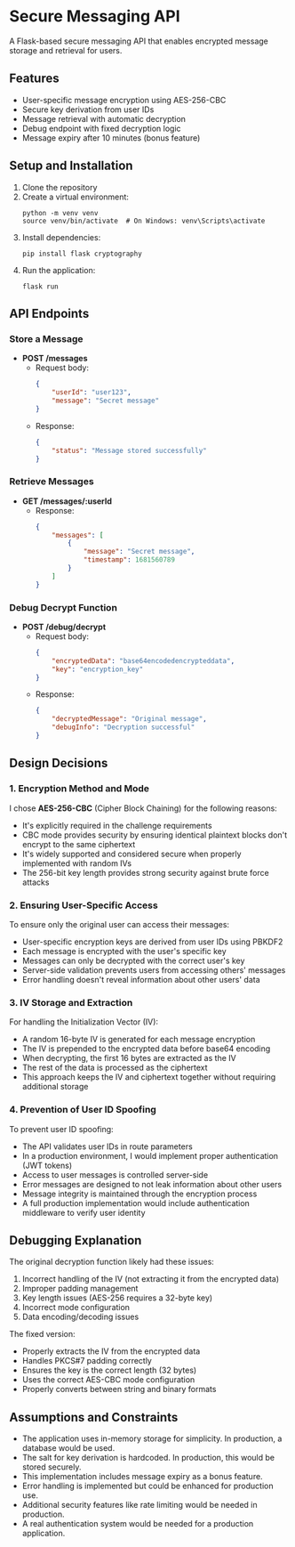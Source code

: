 # Secure Messaging API

A Flask-based secure messaging API that enables encrypted message storage and retrieval for users.

## Features

- User-specific message encryption using AES-256-CBC
- Secure key derivation from user IDs
- Message retrieval with automatic decryption
- Debug endpoint with fixed decryption logic
- Message expiry after 10 minutes (bonus feature)

## Setup and Installation

1. Clone the repository
2. Create a virtual environment:
   ```
   python -m venv venv
   source venv/bin/activate  # On Windows: venv\Scripts\activate
   ```
3. Install dependencies:
   ```
   pip install flask cryptography
   ```
4. Run the application:
   ```
   flask run
   ```

## API Endpoints

### Store a Message
- **POST /messages**
  - Request body:
    ```json
    {
        "userId": "user123",
        "message": "Secret message"
    }
    ```
  - Response:
    ```json
    {
        "status": "Message stored successfully"
    }
    ```

### Retrieve Messages
- **GET /messages/:userId**
  - Response:
    ```json
    {
        "messages": [
            {
                "message": "Secret message",
                "timestamp": 1681560789
            }
        ]
    }
    ```

### Debug Decrypt Function
- **POST /debug/decrypt**
  - Request body:
    ```json
    {
        "encryptedData": "base64encodedencrypteddata",
        "key": "encryption_key"
    }
    ```
  - Response:
    ```json
    {
        "decryptedMessage": "Original message",
        "debugInfo": "Decryption successful"
    }
    ```

## Design Decisions

### 1. Encryption Method and Mode

I chose **AES-256-CBC** (Cipher Block Chaining) for the following reasons:
- It's explicitly required in the challenge requirements
- CBC mode provides security by ensuring identical plaintext blocks don't encrypt to the same ciphertext
- It's widely supported and considered secure when properly implemented with random IVs
- The 256-bit key length provides strong security against brute force attacks

### 2. Ensuring User-Specific Access

To ensure only the original user can access their messages:
- User-specific encryption keys are derived from user IDs using PBKDF2
- Each message is encrypted with the user's specific key
- Messages can only be decrypted with the correct user's key
- Server-side validation prevents users from accessing others' messages
- Error handling doesn't reveal information about other users' data

### 3. IV Storage and Extraction

For handling the Initialization Vector (IV):
- A random 16-byte IV is generated for each message encryption
- The IV is prepended to the encrypted data before base64 encoding
- When decrypting, the first 16 bytes are extracted as the IV
- The rest of the data is processed as the ciphertext
- This approach keeps the IV and ciphertext together without requiring additional storage

### 4. Prevention of User ID Spoofing

To prevent user ID spoofing:
- The API validates user IDs in route parameters
- In a production environment, I would implement proper authentication (JWT tokens)
- Access to user messages is controlled server-side
- Error messages are designed to not leak information about other users
- Message integrity is maintained through the encryption process
- A full production implementation would include authentication middleware to verify user identity

## Debugging Explanation

The original decryption function likely had these issues:
1. Incorrect handling of the IV (not extracting it from the encrypted data)
2. Improper padding management
3. Key length issues (AES-256 requires a 32-byte key)
4. Incorrect mode configuration
5. Data encoding/decoding issues

The fixed version:
- Properly extracts the IV from the encrypted data
- Handles PKCS#7 padding correctly
- Ensures the key is the correct length (32 bytes)
- Uses the correct AES-CBC mode configuration
- Properly converts between string and binary formats

## Assumptions and Constraints

- The application uses in-memory storage for simplicity. In production, a database would be used.
- The salt for key derivation is hardcoded. In production, this would be stored securely.
- This implementation includes message expiry as a bonus feature.
- Error handling is implemented but could be enhanced for production use.
- Additional security features like rate limiting would be needed in production.
- A real authentication system would be needed for a production application.
